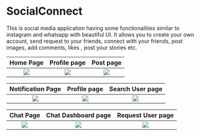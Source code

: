 # SocialConnect
This is social media application having some functionalities similar to instagram and whatsapp with beautiful UI. It allows you to create your own account, send request to your friends, connect with your friends, post images, add comments, likes , post your stories etc.

Home Page             |  Profile page           |  Post page           
:-------------------------:|:-------------------------:|:-------------------------:
![](https://github.com/pimpalemahesh/SocialConnect/blob/master/images/home%20page.jpg)  |  ![](https://github.com/pimpalemahesh/SocialConnect/blob/master/images/profile%20page.jpg)  |  ![](https://github.com/pimpalemahesh/SocialConnect/blob/master/images/post%20page.jpg)

Notification Page             |  Profile page           |  Search User page           
:-------------------------:|:-------------------------:|:-------------------------:
![](https://github.com/pimpalemahesh/SocialConnect/blob/master/images/notification.jpg)  |  ![](https://github.com/pimpalemahesh/SocialConnect/blob/master/images/profile%20page%202.jpg)  |  ![](https://github.com/pimpalemahesh/SocialConnect/blob/master/images/search%20people.jpg)

Chat Page             |  Chat Dashboard page           |  Request User page           
:-------------------------:|:-------------------------:|:-------------------------:
![](https://github.com/pimpalemahesh/SocialConnect/blob/master/images/chat.jpg)  |  ![](https://github.com/pimpalemahesh/SocialConnect/blob/master/images/chat%20page.jpg)  |  ![](https://github.com/pimpalemahesh/SocialConnect/blob/master/images/request%20page.jpg)

